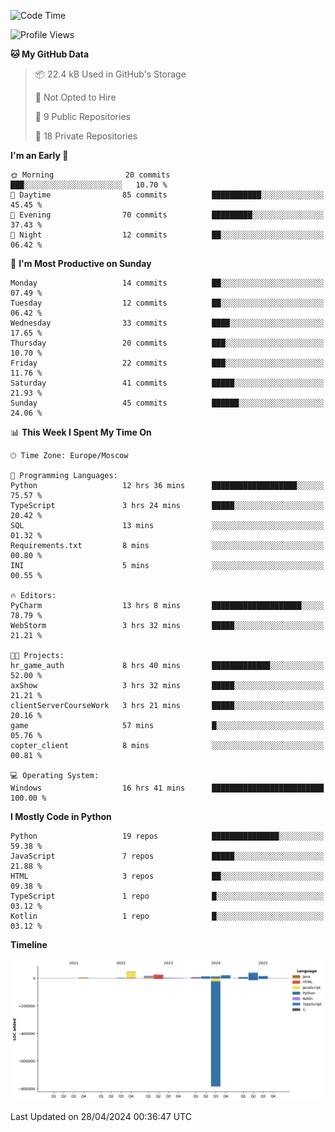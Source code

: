 <!--START_SECTION:waka-->
![Code Time](http://img.shields.io/badge/Code%20Time-288%20hrs%205%20mins-blue)

![Profile Views](http://img.shields.io/badge/Profile%20Views-0-blue)

**🐱 My GitHub Data** 

> 📦 22.4 kB Used in GitHub's Storage 
 > 
> 🚫 Not Opted to Hire
 > 
> 📜 9 Public Repositories 
 > 
> 🔑 18 Private Repositories 
 > 
**I'm an Early 🐤** 

```text
🌞 Morning                20 commits          ███░░░░░░░░░░░░░░░░░░░░░░   10.70 % 
🌆 Daytime                85 commits          ███████████░░░░░░░░░░░░░░   45.45 % 
🌃 Evening                70 commits          █████████░░░░░░░░░░░░░░░░   37.43 % 
🌙 Night                  12 commits          ██░░░░░░░░░░░░░░░░░░░░░░░   06.42 % 
```
📅 **I'm Most Productive on Sunday** 

```text
Monday                   14 commits          ██░░░░░░░░░░░░░░░░░░░░░░░   07.49 % 
Tuesday                  12 commits          ██░░░░░░░░░░░░░░░░░░░░░░░   06.42 % 
Wednesday                33 commits          ████░░░░░░░░░░░░░░░░░░░░░   17.65 % 
Thursday                 20 commits          ███░░░░░░░░░░░░░░░░░░░░░░   10.70 % 
Friday                   22 commits          ███░░░░░░░░░░░░░░░░░░░░░░   11.76 % 
Saturday                 41 commits          █████░░░░░░░░░░░░░░░░░░░░   21.93 % 
Sunday                   45 commits          ██████░░░░░░░░░░░░░░░░░░░   24.06 % 
```


📊 **This Week I Spent My Time On** 

```text
🕑︎ Time Zone: Europe/Moscow

💬 Programming Languages: 
Python                   12 hrs 36 mins      ███████████████████░░░░░░   75.57 % 
TypeScript               3 hrs 24 mins       █████░░░░░░░░░░░░░░░░░░░░   20.42 % 
SQL                      13 mins             ░░░░░░░░░░░░░░░░░░░░░░░░░   01.32 % 
Requirements.txt         8 mins              ░░░░░░░░░░░░░░░░░░░░░░░░░   00.80 % 
INI                      5 mins              ░░░░░░░░░░░░░░░░░░░░░░░░░   00.55 % 

🔥 Editors: 
PyCharm                  13 hrs 8 mins       ████████████████████░░░░░   78.79 % 
WebStorm                 3 hrs 32 mins       █████░░░░░░░░░░░░░░░░░░░░   21.21 % 

🐱‍💻 Projects: 
hr_game_auth             8 hrs 40 mins       █████████████░░░░░░░░░░░░   52.00 % 
axShow                   3 hrs 32 mins       █████░░░░░░░░░░░░░░░░░░░░   21.21 % 
clientServerCourseWork   3 hrs 21 mins       █████░░░░░░░░░░░░░░░░░░░░   20.16 % 
game                     57 mins             █░░░░░░░░░░░░░░░░░░░░░░░░   05.76 % 
copter_client            8 mins              ░░░░░░░░░░░░░░░░░░░░░░░░░   00.81 % 

💻 Operating System: 
Windows                  16 hrs 41 mins      █████████████████████████   100.00 % 
```

**I Mostly Code in Python** 

```text
Python                   19 repos            ███████████████░░░░░░░░░░   59.38 % 
JavaScript               7 repos             █████░░░░░░░░░░░░░░░░░░░░   21.88 % 
HTML                     3 repos             ██░░░░░░░░░░░░░░░░░░░░░░░   09.38 % 
TypeScript               1 repo              █░░░░░░░░░░░░░░░░░░░░░░░░   03.12 % 
Kotlin                   1 repo              █░░░░░░░░░░░░░░░░░░░░░░░░   03.12 % 
```



**Timeline**

![Lines of Code chart](https://raw.githubusercontent.com/adlemx/adlemx/main/assets/bar_graph.png)


 Last Updated on 28/04/2024 00:36:47 UTC
<!--END_SECTION:waka-->
